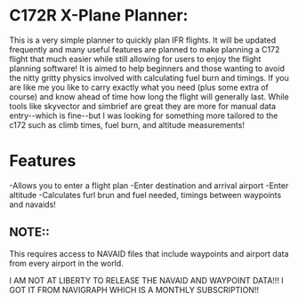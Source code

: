 # C172R X-Plane Planner:

This is a very simple planner to quickly plan IFR flights. It will be updated frequently and many useful features are planned to make planning a C172 flight 
that much easier while still allowing for users to enjoy the flight planning software! It is aimed to help beginners and those wanting to avoid the nitty gritty physics involved 
with calculating fuel burn and timings. If you are like me you like to carry exactly what you need (plus some extra of course) and know ahead of time how long the flight will generally last.
While tools like skyvector and simbrief are great they are more for manual data entry--which is fine--but I was looking for something more tailored to the c172 such as climb times, fuel burn, and 
altitude measurements!

# Features
-Allows you to enter a flight plan
-Enter destination and arrival airport
-Enter altitude
-Calculates furl brun and fuel needed, timings between waypoints and navaids!

## NOTE::
This requires access to NAVAID files that include waypoints and airport data from every airport in the world.

I AM NOT AT LIBERTY TO RELEASE THE NAVAID AND WAYPOINT DATA!!! I GOT IT FROM NAVIGRAPH WHICH IS A MONTHLY SUBSCRIPTION!!
